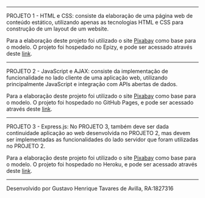 ------------------------------------------------------------------------------------------------------------------------------------------

PROJETO 1 - HTML e CSS: consiste da elaboração de uma página web de conteúdo estático, utilizando apenas as tecnologias HTML e CSS para construção de um layout de um website.

Para a elaboração deste projeto foi utilizado o site <a href="https://www.pixabay.com">Pixabay</a> como base para o modelo.
O projeto foi hospedado no Epizy, e pode ser acessado através deste <a href="http://pixabay-proj1.epizy.com/">link</a>.

------------------------------------------------------------------------------------------------------------------------------------------

PROJETO 2 - JavaScript e AJAX: consiste da implementação de funcionalidade no lado cliente de uma aplicação web, utilizando principalmente JavaScript e integração com APIs abertas de dados.

Para a elaboração deste projeto foi utilizado o site <a href="https://www.pixabay.com">Pixabay</a> como base para o modelo.
O projeto foi hospedado no GitHub Pages, e pode ser acessado através deste <a href="https://gustavoavilla.github.io/projeto-progweb">link</a>.

------------------------------------------------------------------------------------------------------------------------------------------

PROJETO 3 - Express.js: No PROJETO 3, também deve ser dada continuidade aplicação ao web desenvolvida no PROJETO 2, mas devem ser implementadas as funcionalidades do lado servidor que foram utilizadas no PROJETO 2.

Para a elaboração deste projeto foi utilizado o site <a href="https://www.pixabay.com">Pixabay</a> como base para o modelo.
O projeto foi hospedado no Heroku, e pode ser acessado através deste <a href="https://loom.com.br">link</a>.

------------------------------------------------------------------------------------------------------------------------------------------
Desenvolvido por Gustavo Henrique Tavares de Avilla, RA:1827316
